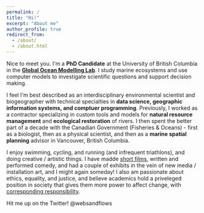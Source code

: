 ```yaml
---
permalink: /
title: "Hi!"
excerpt: "About me"
author_profile: true
redirect_from: 
  - /about/
  - /about.html
---
```


Nice to meet you. I'm a <b>PhD Candidate</b> at the University of British Columbia in the <b>[Global Ocean Modelling Lab](https://oceans.ubc.ca/villy-christensen/)</b>. I study marine ecosystems and use computer models to investigate scientific questions and support decision making. 

I feel I'm best described as an interdisciplinary environmental scientist and biogeographer with technical specialties in <b>data science, geographic information systems, and comptuer programming</b>. Previously, I worked as a contractor specializing in custom tools and models for <b>natural resource management</b> and <b>ecological restoration</b> of rivers. I then spent the better part of a decade with the Canadian Government (Fisheries & Oceans) - first as a biologist, then as a physical scientist, and then as a <b>marine spatial planning</b> advisor in Vancouver, British Columbia. 

I enjoy swimming, cycling, and running (and infrequent triathlons), and doing creative / artistic things. I have madde [short films](https://www.imdb.com/name/nm4531223/), written and performed comedy, and had a couple of exhibits in the vein of new media / installation art, and I might again someday! I also am passionate about ethics, equality, and justice, and believe academics hold a priveleged position in society that gives them more power to affect change, with [corresponding responsibility](https://chomsky.info/19670223/). 

Hit me up on the Twitter! @websandflows
